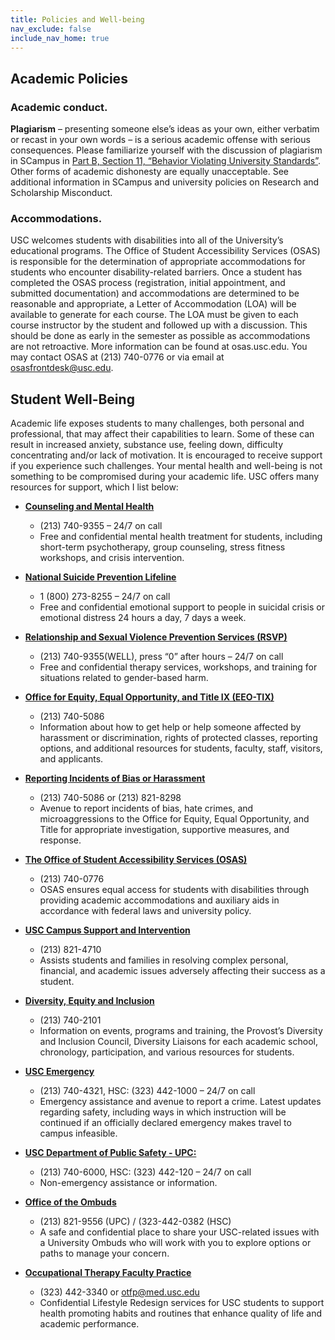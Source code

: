 ```yaml
---
title: Policies and Well-being
nav_exclude: false
include_nav_home: true
---
```


## Academic Policies


### **Academic conduct.**
**Plagiarism** – presenting someone else’s ideas as your own, either verbatim or recast in your own words – is a serious academic offense with serious consequences.
Please familiarize yourself with the discussion of plagiarism in SCampus in [Part B, Section 11, “Behavior Violating University Standards”](policy.usc.edu/scampus-part-b).
Other forms of academic dishonesty are equally unacceptable.
See additional information in SCampus and university policies on Research and Scholarship Misconduct.


### **Accommodations.**
USC welcomes students with disabilities into all of the University’s educational programs. The Office of Student Accessibility Services (OSAS) is responsible for the determination of appropriate accommodations for students who encounter disability-related barriers. Once a student has completed the OSAS process (registration, initial appointment, and submitted documentation) and accommodations are determined to be reasonable and appropriate, a Letter of Accommodation (LOA) will be available to generate for each course. The LOA must be given to each course instructor by the student and followed up with a discussion. This should be done as early in the semester as possible as accommodations are not retroactive. More information can be found at osas.usc.edu. You may contact OSAS at (213) 740-0776 or via email at osasfrontdesk@usc.edu.






## Student Well-Being

Academic life exposes students to many challenges, both personal and professional, that may affect their capabilities to learn. Some of these can result in increased anxiety, substance use, feeling down, difficulty concentrating and/or lack of motivation. It is encouraged to receive support if you experience such challenges. Your mental health and well-being is not something to be compromised during your academic life. USC offers many resources for support, which I list below:

* **[Counseling and Mental Health](studenthealth.usc.edu/counseling)**
  * (213) 740-9355 – 24/7 on call
  * Free and confidential mental health treatment for students, including short-term psychotherapy, group counseling, stress fitness workshops, and crisis intervention.

* **[National Suicide Prevention Lifeline](suicidepreventionlifeline.org)**
  * 1 (800) 273-8255 – 24/7 on call
  * Free and confidential emotional support to people in suicidal crisis or emotional distress 24 hours a day, 7 days a week.

* **[Relationship and Sexual Violence Prevention Services (RSVP)](studenthealth.usc.edu/sexual-assault)**
  * (213) 740-9355(WELL), press “0” after hours – 24/7 on call
  * Free and confidential therapy services, workshops, and training for situations related to gender-based harm.

* **[Office for Equity, Equal Opportunity, and Title IX (EEO-TIX)](eeotix.usc.edu)**
  * (213) 740-5086
  * Information about how to get help or help someone affected by harassment or discrimination, rights of protected classes, reporting options, and additional resources for students, faculty, staff, visitors, and applicants.

* **[Reporting Incidents of Bias or Harassment](usc-advocate.symplicity.com/care_report)**
  * (213) 740-5086 or (213) 821-8298
  * Avenue to report incidents of bias, hate crimes, and microaggressions to the Office for Equity, Equal Opportunity, and Title for appropriate investigation, supportive measures, and response.

* **[The Office of Student Accessibility Services (OSAS)](osas.usc.edu)**
  * (213) 740-0776
  * OSAS ensures equal access for students with disabilities through providing academic accommodations and auxiliary aids in accordance with federal laws and university policy.

* **[USC Campus Support and Intervention](campussupport.usc.edu)**
  * (213) 821-4710
  * Assists students and families in resolving complex personal, financial, and academic issues adversely affecting their success as a student.

* **[Diversity, Equity and Inclusion](diversity.usc.edu)**
  * (213) 740-2101
  * Information on events, programs and training, the Provost’s Diversity and Inclusion Council, Diversity Liaisons for each academic school, chronology, participation, and various resources for students.

* **[USC Emergency](emergency.usc.edu)**
  * (213) 740-4321, HSC: (323) 442-1000 – 24/7 on call
  * Emergency assistance and avenue to report a crime. Latest updates regarding safety, including ways in which instruction will be continued if an officially declared emergency makes travel to campus infeasible.

* **[USC Department of Public Safety - UPC:](dps.usc.edu)**
  * (213) 740-6000, HSC: (323) 442-120 – 24/7 on call
  * Non-emergency assistance or information.

* **[Office of the Ombuds](ombuds.usc.edu)**
  * (213) 821-9556 (UPC) / (323-442-0382 (HSC)
  * A safe and confidential place to share your USC-related issues with a University Ombuds who will work with you to explore options or paths to manage your concern.

* **[Occupational Therapy Faculty Practice](chan.usc.edu/otfp)**
  * (323) 442-3340 or otfp@med.usc.edu
  * ​Confidential Lifestyle Redesign services for USC students to support health promoting habits and routines that enhance quality of life and academic performance.


